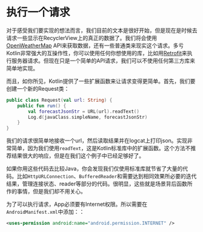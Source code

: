 # 执行一个请求

对于感受我们要实现的想法而言，我们目前的文本是很好开始，但是现在是时候去请求一些显示在RecyclerView上的真正的数据了。我们将会使用[OpenWeatherMap] API来获取数据，还有一些普通类来现实这个请求。多亏Kotlin非常强大的互操作性，你可以使用任何你想使用的库，比如用[Retrofit]来执行服务器请求。但现在只是一个简单的API请求，我们可以不使用任何第三方库来简单地实现。

而且，如你所见，Kotlin提供了一些扩展函数来让请求变得更简单。首先，我们要创建一个新的Request类：

```kotlin
public class Request(val url: String) {
    public fun run() {
        val forecastJsonStr = URL(url).readText()
        Log.d(javaClass.simpleName, forecastJsonStr)
    }
}
```

我们的请求很简单地接收一个url，然后读取结果并在logcat上打印json。实现非常简单，因为我们使用`readText`，这是Kotlin标准库中的扩展函数。这个方法不推荐结果很大的响应，但是在我们这个例子中已经足够好了。

如果你用这些代码去比较Java，你会发现我们仅使用标准库就节省了大量的代码。比如`HttpURLConnection`、`BufferedReader`和需要达到相同效果所必要的迭代结果，管理连接状态、reader等部分的代码。很明显，这些就是场景背后函数所作的事情，但是我们却不用关心。

为了可以执行请求，App必须要有Internet权限。所以需要在`AndroidManifest.xml`中添加：：

```xml
<uses-permission android:name="android.permission.INTERNET" />
```


[OpenWeatherMap]: http://openweathermap.org/
[Retrofit]: https://github.com/square/retrofit